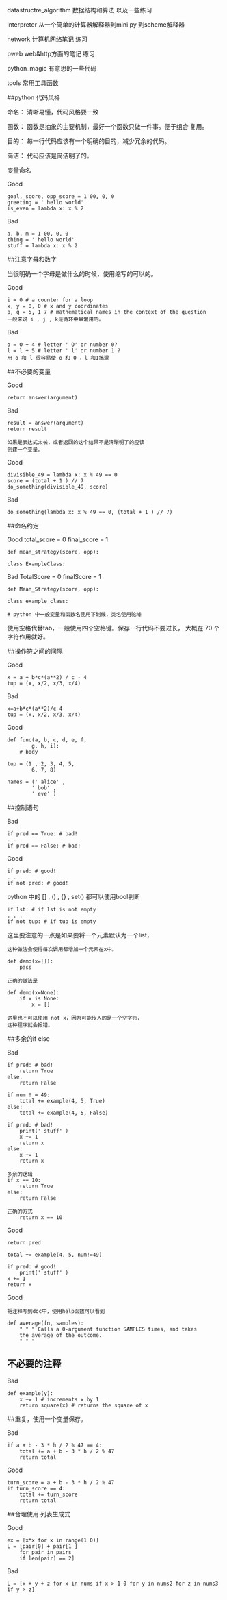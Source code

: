 datastructre_algorithm 数据结构和算法 以及一些练习  

interpreter 从一个简单的计算器解释器到mini py 到scheme解释器  

network 计算机网络笔记 练习  

pweb web&http方面的笔记 练习  

python_magic 有意思的一些代码  

tools 常用工具函数  









##python 代码风格

命名： 清晰易懂，代码风格要一致

函数： 函数是抽象的主要机制，最好一个函数只做一件事。便于组合 复用。

目的： 每一行代码应该有一个明确的目的，减少冗余的代码。

简洁： 代码应该是简洁明了的。

变量命名

Good

	goal, score, opp_score = 1 00, 0, 0
	greeting = ' hello world'
	is_even = lambda x: x % 2

Bad

	a, b, m = 1 00, 0, 0
	thing = ' hello world'
	stuff = lambda x: x % 2

##注意字母和数字

当很明确一个字母是做什么的时候，使用缩写的可以的。

Good

	i = 0 # a counter for a loop
	x, y = 0, 0 # x and y coordinates
	p, q = 5, 1 7 # mathematical names in the context of the question
	一般来说 i , j , k是循环中最常用的。

Bad

	o = O + 4 # letter ' O' or number 0?
	l = l + 5 # letter ' l' or number 1 ?
	用 o 和 l 很容易使 o 和 0 ，l 和1搞混


##不必要的变量

Good

	return answer(argument)

Bad

	result = answer(argument)
	return result
	
	如果是表达式太长，或者返回的这个结果不是清晰明了的应该
	创建一个变量。

Good

	divisible_49 = lambda x: x % 49 == 0
	score = (total + 1 ) // 7
	do_something(divisible_49, score)

Bad

	do_something(lambda x: x % 49 == 0, (total + 1 ) // 7)
	
	
	
##命名约定

Good
	total_score = 0
	final_score = 1
	
	def mean_strategy(score, opp):
	
	class ExampleClass:
Bad
	TotalScore = 0
	finalScore = 1
	
	def Mean_Strategy(score, opp):
	
	class example_class:
		
	# python 中一般变量和函数名使用下划线，类名使用驼峰
	

使用空格代替tab，一般使用四个空格键。保存一行代码不要过长，
大概在 70 个字符作用就好。

##操作符之间的间隔

Good

	x = a + b*c*(a**2) / c - 4
	tup = (x, x/2, x/3, x/4)
	
Bad

	x=a+b*c*(a**2)/c-4
	tup = (x, x/2, x/3, x/4)
	
Good

	def func(a, b, c, d, e, f,
			g, h, i):
		# body
		
	tup = (1 , 2, 3, 4, 5,
			6, 7, 8)
			
	names = (' alice' ,
			' bob' ,
			' eve' )
	
	
##控制语句

Bad

	if pred == True: # bad!
	. . .
	if pred == False: # bad!

Good

	if pred: # good!
	. . .
	if not pred: # good!
	
python 中的 [] , () , {} , set() 都可以使用bool判断
	
	if lst: # if lst is not empty
	. . .
	if not tup: # if tup is empty
	
这里要注意的一点是如果要将一个元素默认为一个list，

	这种做法会使得每次调用都增加一个元素在x中。
	
	def demo(x=[]):
		pass

	正确的做法是
		
	def demo(x=None):
		if x is None:
			x = []
	
	这里也不可以使用 not x，因为可能传入的是一个空字符，
	这种程序就会报错。

##多余的if else

Bad

	if pred: # bad!
		return True
	else:
		return False
		
	if num ! = 49:
		total += example(4, 5, True)
	else:
		total += example(4, 5, False)
		
	if pred: # bad!
		print(' stuff' )
		x += 1
		return x
	else:
		x += 1
		return x

	多余的逻辑
	if x == 10:
	    return True
	else:
	    return False

	正确的方式
	    return x == 10
	

Good

	return pred
	
	total += example(4, 5, num!=49)
	
	if pred: # good!
		print(' stuff' )
	x += 1
	return x
	
Good
	
	把注释写到doc中，使用help函数可以看到
	
	def average(fn, samples):
		" " " Calls a 0-argument function SAMPLES times, and takes
		the average of the outcome.
		" " "
## 不必要的注释

Bad

	def example(y):
		x += 1 # increments x by 1
		return square(x) # returns the square of x
			
##重复，使用一个变量保存。

Bad

	if a + b - 3 * h / 2 % 47 == 4:
		total += a + b - 3 * h / 2 % 47
		return total
		
Good

	turn_score = a + b - 3 * h / 2 % 47
	if turn_score == 4:
		total += turn_score
		return total
		
##合理使用 列表生成式

Good

	ex = [x*x for x in range(1 0)]
	L = [pair[0] + pair[1 ]
		for pair in pairs
		if len(pair) == 2]
			
Bad

	L = [x + y + z for x in nums if x > 1 0 for y in nums2 for z in nums3 if y > z]
		






